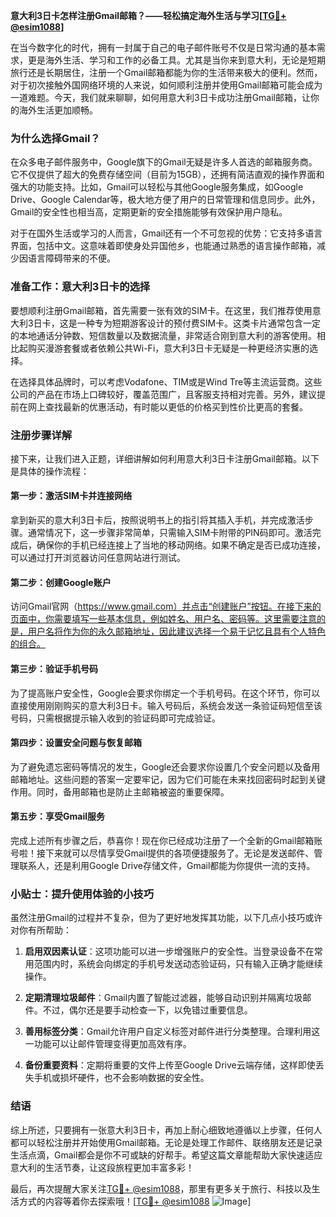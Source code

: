 **意大利3日卡怎样注册Gmail邮箱？——轻松搞定海外生活与学习[[TG💪+ @esim1088](https://t.me/s/esim1088)]**

在当今数字化的时代，拥有一封属于自己的电子邮件账号不仅是日常沟通的基本需求，更是海外生活、学习和工作的必备工具。尤其是当你来到意大利，无论是短期旅行还是长期居住，注册一个Gmail邮箱都能为你的生活带来极大的便利。然而，对于初次接触外国网络环境的人来说，如何顺利注册并使用Gmail邮箱可能会成为一道难题。今天，我们就来聊聊，如何用意大利3日卡成功注册Gmail邮箱，让你的海外生活更加顺畅。

### 为什么选择Gmail？

在众多电子邮件服务中，Google旗下的Gmail无疑是许多人首选的邮箱服务商。它不仅提供了超大的免费存储空间（目前为15GB），还拥有简洁直观的操作界面和强大的功能支持。比如，Gmail可以轻松与其他Google服务集成，如Google Drive、Google Calendar等，极大地方便了用户的日常管理和信息同步。此外，Gmail的安全性也相当高，定期更新的安全措施能够有效保护用户隐私。

对于在国外生活或学习的人而言，Gmail还有一个不可忽视的优势：它支持多语言界面，包括中文。这意味着即使身处异国他乡，也能通过熟悉的语言操作邮箱，减少因语言障碍带来的不便。

### 准备工作：意大利3日卡的选择

要想顺利注册Gmail邮箱，首先需要一张有效的SIM卡。在这里，我们推荐使用意大利3日卡，这是一种专为短期游客设计的预付费SIM卡。这类卡片通常包含一定的本地通话分钟数、短信数量以及数据流量，非常适合刚到意大利的游客使用。相比起购买漫游套餐或者依赖公共Wi-Fi，意大利3日卡无疑是一种更经济实惠的选择。

在选择具体品牌时，可以考虑Vodafone、TIM或是Wind Tre等主流运营商。这些公司的产品在市场上口碑较好，覆盖范围广，且客服支持相对完善。另外，建议提前在网上查找最新的优惠活动，有时能以更低的价格买到性价比更高的套餐。

### 注册步骤详解

接下来，让我们进入正题，详细讲解如何利用意大利3日卡注册Gmail邮箱。以下是具体的操作流程：

#### 第一步：激活SIM卡并连接网络

拿到新买的意大利3日卡后，按照说明书上的指引将其插入手机，并完成激活步骤。通常情况下，这一步骤非常简单，只需输入SIM卡附带的PIN码即可。激活完成后，确保你的手机已经连接上了当地的移动网络。如果不确定是否已成功连接，可以通过打开浏览器访问任意网站进行测试。

#### 第二步：创建Google账户

访问Gmail官网（https://www.gmail.com）并点击“创建账户”按钮。在接下来的页面中，你需要填写一些基本信息，例如姓名、用户名、密码等。这里需要注意的是，用户名将作为你的永久邮箱地址，因此建议选择一个易于记忆且具有个人特色的组合。

#### 第三步：验证手机号码

为了提高账户安全性，Google会要求你绑定一个手机号码。在这个环节，你可以直接使用刚刚购买的意大利3日卡。输入号码后，系统会发送一条验证码短信至该号码，只需根据提示输入收到的验证码即可完成验证。

#### 第四步：设置安全问题与恢复邮箱

为了避免遗忘密码等情况的发生，Google还会要求你设置几个安全问题以及备用邮箱地址。这些问题的答案一定要牢记，因为它们可能在未来找回密码时起到关键作用。同时，备用邮箱也是防止主邮箱被盗的重要保障。

#### 第五步：享受Gmail服务

完成上述所有步骤之后，恭喜你！现在你已经成功注册了一个全新的Gmail邮箱账号啦！接下来就可以尽情享受Gmail提供的各项便捷服务了。无论是发送邮件、管理联系人，还是利用Google Drive存储文件，Gmail都能为你提供一流的支持。

### 小贴士：提升使用体验的小技巧

虽然注册Gmail的过程并不复杂，但为了更好地发挥其功能，以下几点小技巧或许对你有所帮助：

1. **启用双因素认证**：这项功能可以进一步增强账户的安全性。当登录设备不在常用范围内时，系统会向绑定的手机号发送动态验证码，只有输入正确才能继续操作。
   
2. **定期清理垃圾邮件**：Gmail内置了智能过滤器，能够自动识别并隔离垃圾邮件。不过，偶尔还是要手动检查一下，以免错过重要信息。

3. **善用标签分类**：Gmail允许用户自定义标签对邮件进行分类整理。合理利用这一功能可以让邮件管理变得更加高效有序。

4. **备份重要资料**：定期将重要的文件上传至Google Drive云端存储，这样即使丢失手机或损坏硬件，也不会影响数据的安全性。

### 结语

综上所述，只要拥有一张意大利3日卡，再加上耐心细致地遵循以上步骤，任何人都可以轻松注册并开始使用Gmail邮箱。无论是处理工作邮件、联络朋友还是记录生活点滴，Gmail都会是你不可或缺的好帮手。希望这篇文章能帮助大家快速适应意大利的生活节奏，让这段旅程更加丰富多彩！

最后，再次提醒大家关注[TG💪+ @esim1088](https://t.me/s/esim1088)，那里有更多关于旅行、科技以及生活方式的内容等着你去探索哦！[[TG💪+ @esim1088](https://t.me/s/esim1088) ![Image](https://i.postimg.cc/4NQfJmqS/Snipaste-2025-05-13-00-14-12.png)]